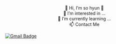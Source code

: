 <div align=center> 🌱 Hi, I’m so hyun 🌱 </div>
<div align=center> 👀 I’m interested in ... </div>
<div align=center> 🌱 I’m currently learning ... </div>
<div align=center> 📫 Contact Me </div>

  [![Gmail Badge](https://img.shields.io/badge/Gmail-d14836?style=flat-square&logo=Gmail&logoColor=white&link=mailto:ksohyun76@g.skku.edu)](mailto:ksohyun76@g.skku.edu)
<!---
sohyun76/sohyun76 is a ✨ special ✨ repository because its `README.md` (this file) appears on your GitHub profile.
You can click the Preview link to take a look at your changes.
--->

